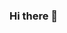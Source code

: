 ### Hi there 👋

<!--
**furkancan2107/furkancan2107** is a ✨ _special_ ✨ repository because its `README.md` (this file) appears on your GitHub profile.


 <img src="https://c.tenor.com/wYnHeDIp24oAAAAC/kod-yazın-yazılım-yapın.gif" width="auto">
Here are some ideas to get you started:

 - 🌱 I’m currently learning flutter
 - 📫 How to reach me: canfurkan903@gmail.com


![Github stats 1](https://github-readme-stats.vercel.app/api?username=furkancan2107&show_icons=true&theme=gradient) 
![Github stats 2](https://github-readme-stats.vercel.app/api?username=furkancan2107&show_icons=true&theme=radical)


